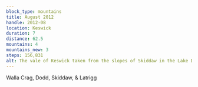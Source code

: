 ```yaml
---
block_type: mountains
title: August 2012
handle: 2012-08
location: Keswick
duration: 7
distance: 62.5
mountains: 4
mountains_new: 3
steps: 156,831
alt: The vale of Keswick taken from the slopes of Skiddaw in the Lake District
---
```


Walla Crag, Dodd, Skiddaw, & Latrigg
